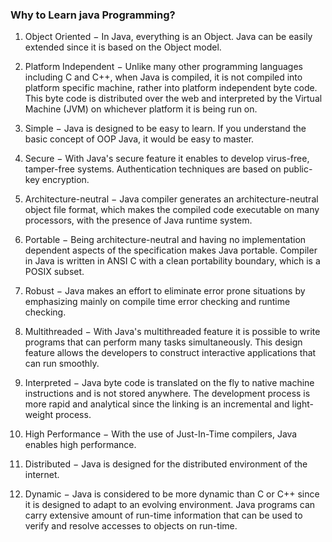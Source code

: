 ### Why to Learn java Programming?

1. Object Oriented − In Java, everything is an Object. Java can be easily extended since it is based on the Object model.

2. Platform Independent − Unlike many other programming languages including C and C++, when Java is compiled, it is not compiled into platform specific machine, rather into platform independent byte code. This byte code is distributed over the web and interpreted by the Virtual Machine (JVM) on whichever platform it is being run on.

3. Simple − Java is designed to be easy to learn. If you understand the basic concept of OOP Java, it would be easy to master.

4. Secure − With Java's secure feature it enables to develop virus-free, tamper-free systems. Authentication techniques are based on public-key encryption.

5. Architecture-neutral − Java compiler generates an architecture-neutral object file format, which makes the compiled code executable on many processors, with the presence of Java runtime system.

6. Portable − Being architecture-neutral and having no implementation dependent aspects of the specification makes Java portable. Compiler in Java is written in ANSI C with a clean portability boundary, which is a POSIX subset.

7. Robust − Java makes an effort to eliminate error prone situations by emphasizing mainly on compile time error checking and runtime checking.

8. Multithreaded − With Java's multithreaded feature it is possible to write programs that can perform many tasks simultaneously. This design feature allows the developers to construct interactive applications that can run smoothly.

9. Interpreted − Java byte code is translated on the fly to native machine instructions and is not stored anywhere. The development process is more rapid and analytical since the linking is an incremental and light-weight process.

10. High Performance − With the use of Just-In-Time compilers, Java enables high performance.

11. Distributed − Java is designed for the distributed environment of the internet.

12. Dynamic − Java is considered to be more dynamic than C or C++ since it is designed to adapt to an evolving environment. Java programs can carry extensive amount of run-time information that can be used to verify and resolve accesses to objects on run-time.